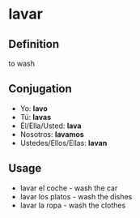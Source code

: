 # lavar

## Definition
to wash

## Conjugation

- Yo: **lavo**
- Tú: **lavas**
- Él/Ella/Usted: **lava**
- Nosotros: **lavamos**
- Ustedes/Ellos/Ellas: **lavan**

## Usage
- lavar el coche \- wash the car
- lavar los platos \- wash the dishes
- lavar la ropa \- wash the clothes